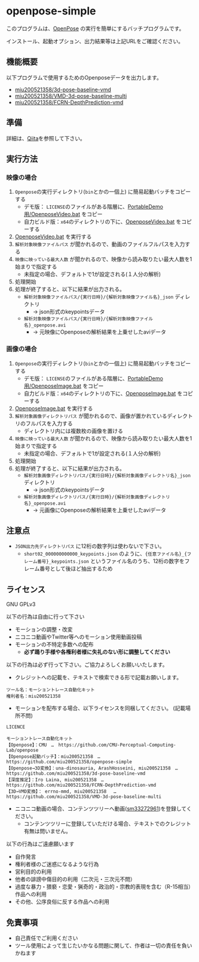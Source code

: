 # openpose-simple

このプログラムは、[OpenPose](https://github.com/CMU-Perceptual-Computing-Lab/openpose) の実行を簡単にするバッチプログラムです。

インストール、起動オプション、出力結果等は上記URLをご確認ください。

## 機能概要

以下プログラムで使用するためのOpenposeデータを出力します。

 - [miu200521358/3d-pose-baseline-vmd](https://github.com/miu200521358/3d-pose-baseline-vmd)
 - [miu200521358/VMD-3d-pose-baseline-multi](https://github.com/miu200521358/VMD-3d-pose-baseline-multi)
 - [miu200521358/FCRN-DepthPrediction-vmd](https://github.com/miu200521358/FCRN-DepthPrediction-vmd)


## 準備

詳細は、[Qiita](https://qiita.com/miu200521358/items/d826e9d70853728abc51)を参照して下さい。

## 実行方法

### 映像の場合

1. `Openpose`の実行ディレクトリ(`bin`とかの一個上) に簡易起動バッチをコピーする
    - デモ版： `LICENSE`のファイルがある階層に、[PortableDemo用/OpenposeVideo.bat](PortableDemo用/OpenposeVideo.bat) をコピー
    - 自力ビルド版：`x64`のディレクトリの下に、[OpenposeVideo.bat](OpenposeVideo.bat) をコピーする
1. [OpenposeVideo.bat](OpenposeVideo.bat) を実行する
1. `解析対象映像ファイルパス` が聞かれるので、動画のファイルフルパスを入力する
1. `映像に映っている最大人数` が聞かれるので、映像から読み取りたい最大人数を1始まりで指定する
	- 未指定の場合、デフォルトで1が設定される(１人分の解析)
1. 処理開始
1. 処理が終了すると、以下に結果が出力される。
    - `解析対象映像ファイルパス/{実行日時}/{解析対象映像ファイル名}_json` ディレクトリ
        - → json形式のkeypointsデータ
    - `解析対象映像ファイルパス/{実行日時}/{解析対象映像ファイル名}_openpose.avi`
        - → 元映像にOpenposeの解析結果を上乗せしたaviデータ

### 画像の場合

1. `Openpose`の実行ディレクトリ(`bin`とかの一個上) に簡易起動バッチをコピーする
    - デモ版： `LICENSE`のファイルがある階層に、[PortableDemo用/OpenposeImage.bat](PortableDemo用/OpenposeImage.bat) をコピー
    - 自力ビルド版：`x64`のディレクトリの下に、[OpenposeImage.bat](OpenposeImage.bat) をコピーする
1. [OpenposeImage.bat](OpenposeImage.bat) を実行する
1. `解析対象画像ディレクトリパス` が聞かれるので、画像が置かれているディレクトリのフルパスを入力する
    - ディレクトリ内には複数枚の画像を置ける
1. `映像に映っている最大人数` が聞かれるので、映像から読み取りたい最大人数を1始まりで指定する
	- 未指定の場合、デフォルトで1が設定される(１人分の解析)
1. 処理開始
1. 処理が終了すると、以下に結果が出力される。
    - `解析対象画像ディレクトリパス/{実行日時}/{解析対象画像ディレクトリ名}_json` ディレクトリ
        - → json形式のkeypointsデータ
    - `解析対象画像ディレクトリパス/{実行日時}/{解析対象画像ディレクトリ名}_openpose.avi`
        - → 元画像にOpenposeの解析結果を上乗せしたaviデータ

## 注意点

- `JSON出力先ディレクトリパス` に12桁の数字列は使わないで下さい。
    - `short02_000000000000_keypoints.json` のように、`{任意ファイル名}_{フレーム番号}_keypoints.json` というファイル名のうち、12桁の数字をフレーム番号として後ほど抽出するため

## ライセンス
GNU GPLv3

以下の行為は自由に行って下さい

- モーションの調整・改変
- ニコニコ動画やTwitter等へのモーション使用動画投稿
- モーションの不特定多数への配布
    - **必ず踊り手様や各権利者様に失礼のない形に調整してください**

以下の行為は必ず行って下さい。ご協力よろしくお願いいたします。

- クレジットへの記載を、テキストで検索できる形で記載お願いします。

```
ツール名：モーショントレース自動化キット
権利者名：miu200521358
```

- モーションを配布する場合、以下ライセンスを同梱してください。 (記載場所不問)

```
LICENCE

モーショントレース自動化キット
【Openpose】：CMU　…　https://github.com/CMU-Perceptual-Computing-Lab/openpose
【Openpose起動バッチ】：miu200521358　…　https://github.com/miu200521358/openpose-simple
【Openpose→3D変換】：una-dinosauria, ArashHosseini, miu200521358　…　https://github.com/miu200521358/3d-pose-baseline-vmd
【深度推定】：Iro Laina, miu200521358　…　https://github.com/miu200521358/FCRN-DepthPrediction-vmd
【3D→VMD変換】： errno-mmd, miu200521358 　…　https://github.com/miu200521358/VMD-3d-pose-baseline-multi
```

- ニコニコ動画の場合、コンテンツツリーへ動画\([sm33272961](http://www.nicovideo.jp/watch/sm33272961)\)を登録してください。
    - コンテンツツリーに登録していただける場合、テキストでのクレジット有無は問いません。

以下の行為はご遠慮願います

- 自作発言
- 権利者様のご迷惑になるような行為
- 営利目的の利用
- 他者の誹謗中傷目的の利用（二次元・三次元不問）
- 過度な暴力・猥褻・恋愛・猟奇的・政治的・宗教的表現を含む（R-15相当）作品への利用
- その他、公序良俗に反する作品への利用

## 免責事項

- 自己責任でご利用ください
- ツール使用によって生じたいかなる問題に関して、作者は一切の責任を負いかねます
